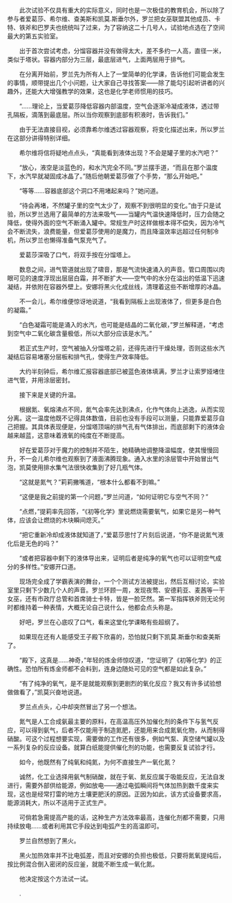 　　此次试验不仅具有重大的实际意义，同时也是一次极佳的教育机会，所以除了参与者爱葛莎、希尔维、查美斯和凯莫.斯垂尔外，罗兰把女巫联盟其他成员、卡特、铁斧和巴罗夫也统统叫了过来，为了容纳这二十几号人，试验地点选在了空间最大的第五实验室。

　　出于首次尝试考虑，分馏容器并没有做得太大，差不多约一人高，直径一米，类似于塔状。容器内部分为三层，最底层进气，上面两层用于排气。

　　在分离开始前，罗兰先为所有人上了一堂简单的化学课，告诉他们可能会发生的事情，顺带提出几个小问题，让大家自己寻找答案——除了能勾引起听讲者的兴趣外，还能大大增强教学的效果，这也是化学老师惯用的技巧。

　　“……理论上，当爱葛莎降低容器内部温度，空气会逐渐冷凝成液体，透过带孔隔板，滴落到最底层。所以当你观察到底部有积液时，告诉我们。”

　　由于无法直接目视，必须靠希尔维透过容器观察，将变化描述出来，所以罗兰在这部分讲得特别详细。

　　希尔维将信将疑地点点头，“真能看到液体出现？不会是罐子里的水汽吧？”

　　“放心，液空是淡蓝色的，和水汽完全不同。”罗兰摆手道，“而且在那个温度下，水汽早就凝固成冰晶了。”随后他朝爱葛莎做了个手势，“那么开始吧。”

　　“等等……容器底部这个洞口不用堵起来吗？”她问道。

　　“待会再堵，不然罐子里的空气太少了，观察不到很明显的变化。”由于只是试验，所以罗兰选用了最简单的方法来吸气——当罐内气温快速降低时，压力会随之降低，使得外面的空气不断涌入罐中。常规生产时这样做根本得不偿失，因为冷气会不断流失，浪费能量，但爱葛莎使用的是魔力，而且降温效率远超过任何制冷机，所以罗兰也懒得准备气泵充气了。

　　爱葛莎深吸了口气，将双手按在分馏塔上。

　　数息之间，进气管道就出现了啸音，那是气流快速涌入的声音。管口周围以肉眼可见的速度浮现出层层白霜，并不断扩大——空气中的水分在溢出的低温下迅速凝结，并依附在容器外壁上。安娜将黑火化成丝线，清理着这些不断增厚的冰晶。

　　不一会儿，希尔维便惊讶地说道，“我看到隔板上出现液体了，但更多是白色的凝霜。”

　　“白色凝霜可能是涌入的水汽，也可能是结晶的二氧化碳，”罗兰解释道，“考虑到空气中二氧化碳含量极低，所以大部分应该是水汽。”

　　若正式生产时，空气被抽入分馏塔之前，还得先进行干燥处理，否则这些水汽凝结后容易堵塞分层板和排气孔，使得生产效率降低。

　　大约半刻钟后，希尔维汇报容器底部已被蓝色液体填满，罗兰才让索罗娅堵住进气管，并用涂层密封。

　　接下来是关键的升温。

　　根据氮、氧熔沸点不同，氮气会率先达到沸点，化作气体向上逃逸，从而实现分离。这一温度他既不记得具体数值，目前也没有手段可以测量，只能靠爱葛莎自己把握。其具体表现便是，分馏塔顶端的排气孔有气体排出，而底部剩下的液体会越来越蓝，这意味着液氧的纯度在不断提高。

　　好在爱葛莎对于魔力的控制并不陌生，她精确地调整降温幅度，使其慢慢回升，不一会儿希尔维也观察到了液面沸腾现象。通入水里的涂层管中开始冒出气泡，凯莫使用排水集气法很快收集到了好几瓶气体。

　　“这就是氮气？”莉莉撇嘴道，“根本什么都看不到嘛。”

　　“这便是我之前提的第一个问题，”罗兰问道，“如何证明它与空气不同？”

　　“点燃，”提莉率先回答，“《初等化学》里说燃烧需要氧气，如果它是另一种气体，应该会让燃烧的木块瞬间熄灭。”

　　“把它重新冷却成液体就知道了，”爱葛莎思忖了片刻后说道，“你不是说氮气液化后是无色的吗？”

　　“或者把容器中剩下的液体导出来，证明后者是纯净的氧气也可以证明空气成分的多样性。”安娜开口道。

　　现场完全成了学霸表演的舞台，一个个测试方法被提出，然后互相讨论，实验室里只剩下少数几个人的声音。罗兰环顾一周，发现夜莺、安德莉亚、麦茜等一干女巫，还有市政厅总管和首席骑士卡特，皆是一脸茫然。第一军指挥铁斧则无论何时都维持着一种表情，大概无论自己说什么，他都会点头称是。

　　好吧，罗兰在心底叹了口气，看来这堂化学课略有些超纲了。

　　如果现在还有人能感受王子殿下欣喜的，恐怕就只剩下凯莫.斯垂尔和查美斯了。

　　“殿下，这真是……神奇，”年轻的炼金师惊叹道，“您证明了《初等化学》的正确性。恐怕所有炼金师都不会料到，连身边随处可见的空气都是如此复杂。”

　　“有了纯净的氧气，是不是就能观察到更剧烈的氧化反应？我又有许多试验想做做看了，”凯莫兴奋地说道。

　　罗兰点点头，心中却突然冒出了另一个想法。

　　氮气是人工合成氨最主要的原料，在高温高压外加催化剂的条件下与氢气反应，可以得到氨气，后者不仅能用于制造氮肥，还能用来合成氮氧化物，从而制得硝酸。可这个过程想要实现，需要做的工作还有很多，例如气泵、真空储气罐以及一系列复杂的反应设备。就算白纸能提供催化剂的功能，也需要反复试验才行。

　　如今，他既然有了纯氧和纯氮，为何不直接生产一氧化氮？

　　诚然，化工业选择用氨气制硝酸，就在于氧、氮反应属于吸能反应，无法自发进行，需要外部供给能源，例如放电——通过电弧瞬间将气体加热到数千度来实现，这也是经常打雷的地方土壤更肥沃的原因。正因为如此，该方式设备要求高，能源消耗大，所以不适用于正式生产。

　　可倘若急需提高产能的话，这种生产方法效率最高，连催化剂都不需要，只用持续放电……或者利用其它手段达到电弧产生的高温即可。

　　罗兰自然想到了黑火。

　　黑火加热效率并不比电弧差，而且对安娜的负担也极低，只要将氮氧提纯后，按比例混合倒入密闭的反应釜，就能不断生成一氧化氮。

　　他决定按这个方法试一试。

　　.
